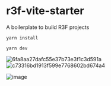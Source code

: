 # r3f-vite-starter
A boilerplate to build R3F projects

```
yarn install

yarn dev
```
![6fa8aa27dafc55e37b73e3f1c3d591a](https://github.com/litian129/r3f-vite-web/assets/32488489/df3b246e-61f1-4053-9d82-705807d5e3c2)
![c73316bd1913f599e7768602bd674a4](https://github.com/litian129/r3f-vite-web/assets/32488489/e85b8e8b-7b4b-4d15-baf3-80d69ca91197)



![image](https://user-images.githubusercontent.com/6551176/221732091-23ee52cb-4150-42fa-b998-43628d7a6b0d.png)
